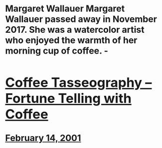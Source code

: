 # Margaret Wallauer Margaret Wallauer passed away in November 2017. She was a watercolor artist who enjoyed the warmth of her morning cup of coffee. - [<h2>Coffee Tasseography – Fortune Telling with Coffee</h2>February 14, 2001](https://ineedcoffee.com/coffee-tasseography-fortune-telling-with-coffee/)